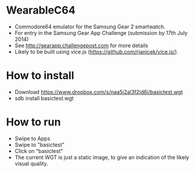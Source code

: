WearableC64
===========

* Commodore64 emulator for the Samsung Gear 2 smartwatch.
* For entry in the Samsung Gear App Challenge (submission by 17th July 2014)
* See http://gearapp.challengepost.com for more details
* Likely to be built using vice.js (https://github.com/rjanicek/vice.js/).


How to install
==============
* Download https://www.dropbox.com/s/naa5i2al3f2jd6i/basictest.wgt
* sdb install basictest.wgt


How to run
==========
* Swipe to Apps
* Swipe to "basictest"
* Click on "basictest"
* The current WGT is just a static image, to give an indication of the likely visual quality.
